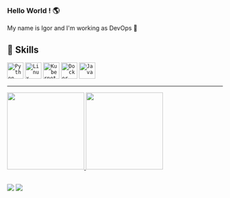 ### Hello World ! :earth_americas:

My name is Igor and I'm working as DevOps 🔭

## 🚀 Skills 
<code><img height="38" src="https://cdn.jsdelivr.net/gh/devicons/devicon/icons/python/python-original.svg" alt="Python"/></code>
<code><img height="38" src="https://cdn.jsdelivr.net/gh/devicons/devicon/icons/linux/linux-original.svg" alt="Linux"/></code>
<code><img height="38" src="https://cdn.jsdelivr.net/gh/devicons/devicon/icons/kubernetes/kubernetes-plain.svg" alt="Kubernetes"/></code>
<code><img height="38" src="https://cdn.jsdelivr.net/gh/devicons/devicon/icons/docker/docker-original.svg" alt="Docker"/></code>
<code><img height="38" src="https://cdn.jsdelivr.net/gh/devicons/devicon/icons/java/java-original.svg" alt="Java"/></code>

----
<div>
<a href="https://github.com/igorferrati">
<img height="180em" src="https://github-readme-stats.vercel.app/api/top-langs/?username=igorferrati&layout=compact&langs_count=7&theme=dracula"/>
<img height="180em" src="https://github-readme-stats.vercel.app/api?username=igorferrati&show_icons=true&theme=dracula&include_all_commits=true&count_private=true"/>
</div>
  
</br>

<div>

<a href = "mailto:ferrati.igor@gmail.com"><img src="https://img.shields.io/badge/Gmail-D14836?style=for-the-badge&logo=gmail&logoColor=white" target="_blank"></a>
<a href="https://www.linkedin.com/in/igor-ferrati" target="_blank"><img src="https://img.shields.io/badge/-LinkedIn-%230077B5?style=for-the-badge&logo=linkedin&logoColor=white" target="_blank"></a>   
</div>

